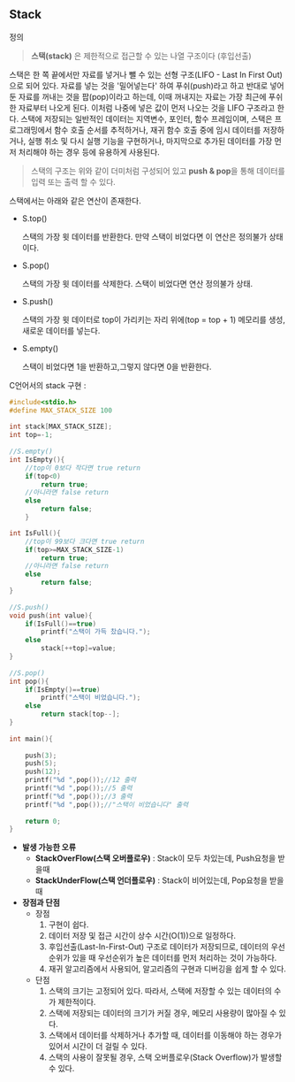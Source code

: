 ## Stack

정의

> **스택(stack)** 은 제한적으로 접근할 수 있는 나열 구조이다 (후입선출)
> 

스택은 한 쪽 끝에서만 자료를 넣거나 뺄 수 있는 선형 구조(LIFO - Last In First Out)으로 되어 있다. 자료를 넣는 것을 '밀어넣는다' 하여 푸쉬(push)라고 하고 반대로 넣어둔 자료를 꺼내는 것을 팝(pop)이라고 하는데, 이때 꺼내지는 자료는 가장 최근에 푸쉬한 자료부터 나오게 된다. 이처럼 나중에 넣은 값이 먼저 나오는 것을 LIFO 구조라고 한다. 스택에 저장되는 일반적인 데이터는 지역변수, 포인터, 함수 프레임이며, 스택은 프로그래밍에서 함수 호출 순서를 추적하거나, 재귀 함수 호출 중에 임시 데이터를 저장하거나, 실행 취소 및 다시 실행 기능을 구현하거나, 마지막으로 추가된 데이터를 가장 먼저 처리해야 하는 경우 등에 유용하게 사용된다.

> 스택의 구조는 위와 같이 더미처럼 구성되어 있고 **push & pop**을 통해 데이터를 입력 또는 출력 할 수 있다.
> 

스택에서는 아래와 같은 연산이 존재한다.

- S.top()
    
    스택의 가장 윗 데이터를 반환한다. 만약 스택이 비었다면 이 연산은 정의불가 상태이다.
    
- S.pop()
    
    스택의 가장 윗 데이터를 삭제한다. 스택이 비었다면 연산 정의불가 상태.
    
- S.push()
    
    스택의 가장 윗 데이터로 top이 가리키는 자리 위에(top = top + 1) 메모리를 생성, 새로운 데이터를 넣는다.
    
- S.empty()
    
    스택이 비었다면 1을 반환하고,그렇지 않다면 0을 반환한다.
    

C언어서의 stack 구현 :

```c
#include<stdio.h>
#define MAX_STACK_SIZE 100
 
int stack[MAX_STACK_SIZE];
int top=-1;
 
//S.empty()
int IsEmpty(){
    //top이 0보다 작다면 true return
    if(top<0)
        return true;
    //아니라면 false return
    else
        return false;
    }

int IsFull(){
    //top이 99보다 크다면 true return
    if(top>=MAX_STACK_SIZE-1)
        return true;
    //아니라면 false return
    else
        return false;
}
 
//S.push()
void push(int value){
    if(IsFull()==true)
        printf("스택이 가득 찼습니다.");
    else
        stack[++top]=value;
} 
 
//S.pop()
int pop(){
    if(IsEmpty()==true)
        printf("스택이 비었습니다.");
    else 
        return stack[top--];
}
 
int main(){
    
    push(3);
    push(5);
    push(12);
    printf("%d ",pop());//12 출력
    printf("%d ",pop());//5 출력
    printf("%d ",pop());//3 출력
    printf("%d ",pop());//"스택이 비었습니다" 출력
 
    return 0;
}
```

- **발생 가능한 오류**
    - **StackOverFlow(스택 오버플로우)** : Stack이 모두 차있는데, Push요청을 받을때
    - **StackUnderFlow(스택 언더플로우)** : Stack이 비어있는데, Pop요청을 받을때
- **장점과 단점**
    - 장점
        1. 구현이 쉽다.
        2. 데이터 저장 및 접근 시간이 상수 시간(O(1))으로 일정하다.
        3. 후입선출(Last-In-First-Out) 구조로 데이터가 저장되므로, 데이터의 우선순위가 있을 때 우선순위가 높은 데이터를 먼저 처리하는 것이 가능하다.
        4. 재귀 알고리즘에서 사용되어, 알고리즘의 구현과 디버깅을 쉽게 할 수 있다.
    - 단점
        1. 스택의 크기는 고정되어 있다. 따라서, 스택에 저장할 수 있는 데이터의 수가 제한적이다.
        2. 스택에 저장되는 데이터의 크기가 커질 경우, 메모리 사용량이 많아질 수 있다.
        3. 스택에서 데이터를 삭제하거나 추가할 때, 데이터를 이동해야 하는 경우가 있어서 시간이 더 걸릴 수 있다.
        4. 스택의 사용이 잘못될 경우, 스택 오버플로우(Stack Overflow)가 발생할 수 있다.
